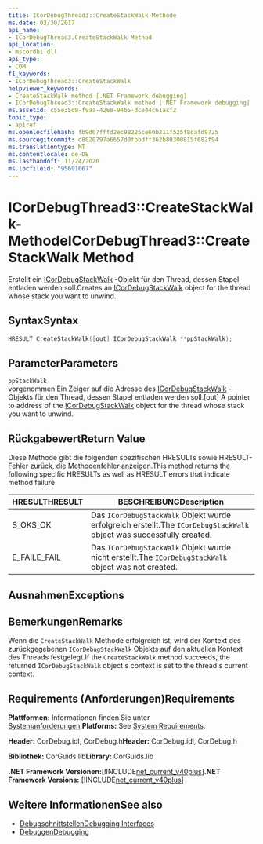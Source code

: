 ```yaml
---
title: ICorDebugThread3::CreateStackWalk-Methode
ms.date: 03/30/2017
api_name:
- ICorDebugThread3.CreateStackWalk Method
api_location:
- mscordbi.dll
api_type:
- COM
f1_keywords:
- ICorDebugThread3::CreateStackWalk
helpviewer_keywords:
- CreateStackWalk method [.NET Framework debugging]
- ICorDebugThread3::CreateStackWalk method [.NET Framework debugging]
ms.assetid: c55e35d9-f9aa-4268-94b5-dce44c61acf2
topic_type:
- apiref
ms.openlocfilehash: fb9d07fffd2ec98225ce60b211f525f8dafd9725
ms.sourcegitcommit: d8020797a6657d0fbbdff362b80300815f682f94
ms.translationtype: MT
ms.contentlocale: de-DE
ms.lasthandoff: 11/24/2020
ms.locfileid: "95691067"
---
```

# <a name="icordebugthread3createstackwalk-method"></a><span data-ttu-id="438bb-102">ICorDebugThread3::CreateStackWalk-Methode</span><span class="sxs-lookup"><span data-stu-id="438bb-102">ICorDebugThread3::CreateStackWalk Method</span></span>

<span data-ttu-id="438bb-103">Erstellt ein [ICorDebugStackWalk](icordebugstackwalk-interface.md) -Objekt für den Thread, dessen Stapel entladen werden soll.</span><span class="sxs-lookup"><span data-stu-id="438bb-103">Creates an [ICorDebugStackWalk](icordebugstackwalk-interface.md) object for the thread whose stack you want to unwind.</span></span>  
  
## <a name="syntax"></a><span data-ttu-id="438bb-104">Syntax</span><span class="sxs-lookup"><span data-stu-id="438bb-104">Syntax</span></span>  
  
```cpp  
HRESULT CreateStackWalk([out] ICorDebugStackWalk **ppStackWalk);  
```  
  
## <a name="parameters"></a><span data-ttu-id="438bb-105">Parameter</span><span class="sxs-lookup"><span data-stu-id="438bb-105">Parameters</span></span>  

 `ppStackWalk`  
 <span data-ttu-id="438bb-106">vorgenommen Ein Zeiger auf die Adresse des [ICorDebugStackWalk](icordebugstackwalk-interface.md) -Objekts für den Thread, dessen Stapel entladen werden soll.</span><span class="sxs-lookup"><span data-stu-id="438bb-106">[out] A pointer to address of the [ICorDebugStackWalk](icordebugstackwalk-interface.md) object for the thread whose stack you want to unwind.</span></span>  
  
## <a name="return-value"></a><span data-ttu-id="438bb-107">Rückgabewert</span><span class="sxs-lookup"><span data-stu-id="438bb-107">Return Value</span></span>  

 <span data-ttu-id="438bb-108">Diese Methode gibt die folgenden spezifischen HRESULTs sowie HRESULT-Fehler zurück, die Methodenfehler anzeigen.</span><span class="sxs-lookup"><span data-stu-id="438bb-108">This method returns the following specific HRESULTs as well as HRESULT errors that indicate method failure.</span></span>  
  
|<span data-ttu-id="438bb-109">HRESULT</span><span class="sxs-lookup"><span data-stu-id="438bb-109">HRESULT</span></span>|<span data-ttu-id="438bb-110">BESCHREIBUNG</span><span class="sxs-lookup"><span data-stu-id="438bb-110">Description</span></span>|  
|-------------|-----------------|  
|<span data-ttu-id="438bb-111">S_OK</span><span class="sxs-lookup"><span data-stu-id="438bb-111">S_OK</span></span>|<span data-ttu-id="438bb-112">Das `ICorDebugStackWalk` Objekt wurde erfolgreich erstellt.</span><span class="sxs-lookup"><span data-stu-id="438bb-112">The `ICorDebugStackWalk` object was successfully created.</span></span>|  
|<span data-ttu-id="438bb-113">E_FAIL</span><span class="sxs-lookup"><span data-stu-id="438bb-113">E_FAIL</span></span>|<span data-ttu-id="438bb-114">Das `ICorDebugStackWalk` Objekt wurde nicht erstellt.</span><span class="sxs-lookup"><span data-stu-id="438bb-114">The `ICorDebugStackWalk` object was not created.</span></span>|  
  
## <a name="exceptions"></a><span data-ttu-id="438bb-115">Ausnahmen</span><span class="sxs-lookup"><span data-stu-id="438bb-115">Exceptions</span></span>  
  
## <a name="remarks"></a><span data-ttu-id="438bb-116">Bemerkungen</span><span class="sxs-lookup"><span data-stu-id="438bb-116">Remarks</span></span>  

 <span data-ttu-id="438bb-117">Wenn die `CreateStackWalk` Methode erfolgreich ist, wird der Kontext des zurückgegebenen `ICorDebugStackWalk` Objekts auf den aktuellen Kontext des Threads festgelegt.</span><span class="sxs-lookup"><span data-stu-id="438bb-117">If the `CreateStackWalk` method succeeds, the returned `ICorDebugStackWalk` object's context is set to the thread's current context.</span></span>  
  
## <a name="requirements"></a><span data-ttu-id="438bb-118">Requirements (Anforderungen)</span><span class="sxs-lookup"><span data-stu-id="438bb-118">Requirements</span></span>  

 <span data-ttu-id="438bb-119">**Plattformen:** Informationen finden Sie unter [Systemanforderungen](../../get-started/system-requirements.md).</span><span class="sxs-lookup"><span data-stu-id="438bb-119">**Platforms:** See [System Requirements](../../get-started/system-requirements.md).</span></span>  
  
 <span data-ttu-id="438bb-120">**Header:** CorDebug.idl, CorDebug.h</span><span class="sxs-lookup"><span data-stu-id="438bb-120">**Header:** CorDebug.idl, CorDebug.h</span></span>  
  
 <span data-ttu-id="438bb-121">**Bibliothek:** CorGuids.lib</span><span class="sxs-lookup"><span data-stu-id="438bb-121">**Library:** CorGuids.lib</span></span>  
  
 <span data-ttu-id="438bb-122">**.NET Framework Versionen:**[!INCLUDE[net_current_v40plus](../../../../includes/net-current-v40plus-md.md)]</span><span class="sxs-lookup"><span data-stu-id="438bb-122">**.NET Framework Versions:** [!INCLUDE[net_current_v40plus](../../../../includes/net-current-v40plus-md.md)]</span></span>  
  
## <a name="see-also"></a><span data-ttu-id="438bb-123">Weitere Informationen</span><span class="sxs-lookup"><span data-stu-id="438bb-123">See also</span></span>

- [<span data-ttu-id="438bb-124">Debugschnittstellen</span><span class="sxs-lookup"><span data-stu-id="438bb-124">Debugging Interfaces</span></span>](debugging-interfaces.md)
- [<span data-ttu-id="438bb-125">Debuggen</span><span class="sxs-lookup"><span data-stu-id="438bb-125">Debugging</span></span>](index.md)
